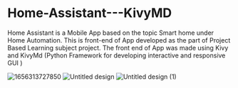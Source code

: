 # Home-Assistant---KivyMD
Home Assistant is a Mobile App based on the topic Smart home under Home Automation. This is front-end of App developed as the part of Project Based Learning subject project. The front end of App was made using Kivy and KivyMd (Python Framework for developing interactive and responsive  GUI )

![1656313727850](https://user-images.githubusercontent.com/107745828/176356473-da798b24-9fc4-400e-9cf4-acf755de4a9b.jpg)
![Untitled design](https://user-images.githubusercontent.com/107745828/176356492-f57e90bf-84f7-451f-b9d4-ed483d0a845f.png)
![Untitled design (1)](https://user-images.githubusercontent.com/107745828/176356507-472f8266-498c-482f-ae9d-ddb45e4f7ccc.png)

